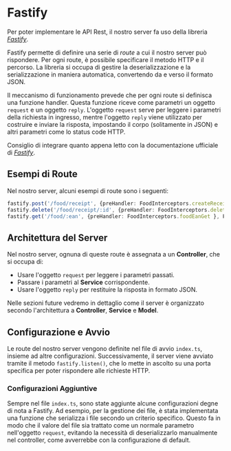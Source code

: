 # Fastify

Per poter implementare le API Rest, il nostro server fa uso della libreria [*Fastify*](https://fastify.dev/).

Fastify permette di definire una serie di *route* a cui il nostro server può rispondere. Per ogni route, è possibile specificare il metodo HTTP e il percorso. La libreria si occupa di gestire la deserializzazione e la serializzazione in maniera automatica, convertendo da e verso il formato JSON.

Il meccanismo di funzionamento prevede che per ogni route si definisca una funzione handler. Questa funzione riceve come parametri un oggetto `request` e un oggetto `reply`. L'oggetto `request` serve per leggere i parametri della richiesta in ingresso, mentre l'oggetto `reply` viene utilizzato per costruire e inviare la risposta, impostando il corpo (solitamente in JSON) e altri parametri come lo status code HTTP.

Consiglio di integrare quanto appena letto con la documentazione ufficiale di [*Fastify*](https://fastify.dev/).

## Esempi di Route

Nel nostro server, alcuni esempi di route sono i seguenti:

```typescript
fastify.post('/food/receipt', {preHandler: FoodInterceptors.createReceipt }, FoodControllers.createReceipt);
fastify.delete('/food/receipt/:id', {preHandler: FoodInterceptors.deleteFoodReceipt }, FoodControllers.deleteFoodReceipt);
fastify.get('/food/:ean', {preHandler: FoodInterceptors.foodEanGet }, FoodControllers.foodEanGet);
```

## Architettura del Server

Nel nostro server, ognuna di queste route è assegnata a un **Controller**, che si occupa di:
- Usare l'oggetto `request` per leggere i parametri passati.
- Passare i parametri al **Service** corrispondente.
- Usare l'oggetto `reply` per restituire la risposta in formato JSON.

Nelle sezioni future vedremo in dettaglio come il server è organizzato secondo l'architettura a **Controller**, **Service** e **Model**.

## Configurazione e Avvio

Le route del nostro server vengono definite nel file di avvio `index.ts`, insieme ad altre configurazioni. Successivamente, il server viene avviato tramite il metodo `fastify.listen()`, che lo mette in ascolto su una porta specifica per poter rispondere alle richieste HTTP.

### Configurazioni Aggiuntive

Sempre nel file `index.ts`, sono state aggiunte alcune configurazioni degne di nota a Fastify. Ad esempio, per la gestione dei file, è stata implementata una funzione che serializza i file secondo un criterio specifico. Questo fa in modo che il valore del file sia trattato come un normale parametro nell'oggetto `request`, evitando la necessità di deserializzarlo manualmente nel controller, come avverrebbe con la configurazione di default.
